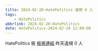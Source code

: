 ```yaml
---
title: 2024-02-20-HatePolitics 違規 0 人
tags:
    - HatePolitics
abbrlink: 2024-02-20-HatePolitics
date: HatePolitics-2024-02-20 12:00:00
---
```

HatePolitics 板 [板規連結](https://www.ptt.cc/bbs/HatePolitics/M.1617115262.A.D60.html)
昨天違規 0 人
